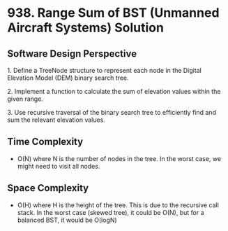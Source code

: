 # 938. Range Sum of BST (Unmanned Aircraft Systems) Solution

## Software Design Perspective

1\. Define a TreeNode structure to represent each node in the Digital Elevation Model (DEM) binary search tree.

2\. Implement a function to calculate the sum of elevation values within the given range.

3\. Use recursive traversal of the binary search tree to efficiently find and sum the relevant elevation values.

## Time Complexity

- O(N) where N is the number of nodes in the tree. In the worst case, we might need to visit all nodes.

## Space Complexity

- O(H) where H is the height of the tree. This is due to the recursive call stack. In the worst case (skewed
tree), it could be O(N), but for a balanced BST, it would be O(logN)
